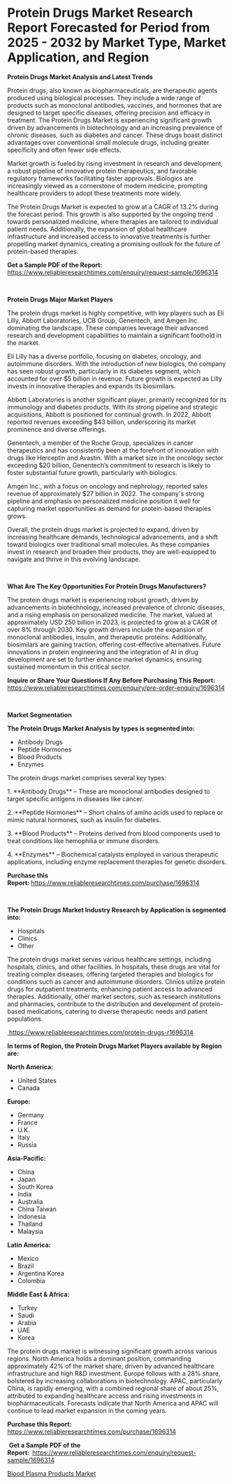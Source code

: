 <p><h1>Protein Drugs Market Research Report Forecasted for Period from 2025 -  2032 by Market Type, Market Application, and Region</h1></p><p><strong>Protein Drugs Market Analysis and Latest Trends</strong></p>
<p><p>Protein drugs, also known as biopharmaceuticals, are therapeutic agents produced using biological processes. They include a wide range of products such as monoclonal antibodies, vaccines, and hormones that are designed to target specific diseases, offering precision and efficacy in treatment. The Protein Drugs Market is experiencing significant growth driven by advancements in biotechnology and an increasing prevalence of chronic diseases, such as diabetes and cancer. These drugs boast distinct advantages over conventional small molecule drugs, including greater specificity and often fewer side effects.</p><p>Market growth is fueled by rising investment in research and development, a robust pipeline of innovative protein therapeutics, and favorable regulatory frameworks facilitating faster approvals. Biologics are increasingly viewed as a cornerstone of modern medicine, prompting healthcare providers to adopt these treatments more widely. </p><p>The Protein Drugs Market is expected to grow at a CAGR of 13.2% during the forecast period. This growth is also supported by the ongoing trend towards personalized medicine, where therapies are tailored to individual patient needs. Additionally, the expansion of global healthcare infrastructure and increased access to innovative treatments is further propelling market dynamics, creating a promising outlook for the future of protein-based therapies.</p></p>
<p><strong>Get a Sample PDF of the Report:&nbsp;</strong> <a href="https://www.reliableresearchtimes.com/enquiry/request-sample/1696314?utm_campaign=2244&utm_medium=2&utm_source=Github&utm_content=ia&utm_term=09032025&utm_id=protein-drugs">https://www.reliableresearchtimes.com/enquiry/request-sample/1696314</a></p>
<p>&nbsp;</p>
<p><strong>Protein Drugs Major Market Players</strong></p>
<p><p>The protein drugs market is highly competitive, with key players such as Eli Lilly, Abbott Laboratories, UCB Group, Genentech, and Amgen Inc. dominating the landscape. These companies leverage their advanced research and development capabilities to maintain a significant foothold in the market.</p><p>Eli Lilly has a diverse portfolio, focusing on diabetes, oncology, and autoimmune disorders. With the introduction of new biologics, the company has seen robust growth, particularly in its diabetes segment, which accounted for over $5 billion in revenue. Future growth is expected as Lilly invests in innovative therapies and expands its biosimilars.</p><p>Abbott Laboratories is another significant player, primarily recognized for its immunology and diabetes products. With its strong pipeline and strategic acquisitions, Abbott is positioned for continual growth. In 2022, Abbott reported revenues exceeding $43 billion, underscoring its market prominence and diverse offerings.</p><p>Genentech, a member of the Roche Group, specializes in cancer therapeutics and has consistently been at the forefront of innovation with drugs like Herceptin and Avastin. With a market size in the oncology sector exceeding $20 billion, Genentech’s commitment to research is likely to foster substantial future growth, particularly with biologics.</p><p>Amgen Inc., with a focus on oncology and nephrology, reported sales revenue of approximately $27 billion in 2022. The company's strong pipeline and emphasis on personalized medicine position it well for capturing market opportunities as demand for protein-based therapies grows.</p><p>Overall, the protein drugs market is projected to expand, driven by increasing healthcare demands, technological advancements, and a shift toward biologics over traditional small molecules. As these companies invest in research and broaden their products, they are well-equipped to navigate and thrive in this evolving landscape.</p></p>
<p>&nbsp;</p>
<p><strong>What Are The Key Opportunities For Protein Drugs Manufacturers?</strong></p>
<p><p>The protein drugs market is experiencing robust growth, driven by advancements in biotechnology, increased prevalence of chronic diseases, and a rising emphasis on personalized medicine. The market, valued at approximately USD 250 billion in 2023, is projected to grow at a CAGR of over 8% through 2030. Key growth drivers include the expansion of monoclonal antibodies, insulin, and therapeutic proteins. Additionally, biosimilars are gaining traction, offering cost-effective alternatives. Future innovations in protein engineering and the integration of AI in drug development are set to further enhance market dynamics, ensuring sustained momentum in this critical sector.</p></p>
<p><strong>Inquire or Share Your Questions If Any Before Purchasing This Report:</strong> <a href="https://www.reliableresearchtimes.com/enquiry/pre-order-enquiry/1696314?utm_campaign=2244&utm_medium=2&utm_source=Github&utm_content=ia&utm_term=09032025&utm_id=protein-drugs">https://www.reliableresearchtimes.com/enquiry/pre-order-enquiry/1696314</a></p>
<p>&nbsp;</p>
<p><strong>Market Segmentation</strong></p>
<p><strong>The Protein Drugs Market Analysis by types is segmented into:</strong></p>
<p><ul><li>Antibody Drugs</li><li>Peptide Hormones</li><li>Blood Products</li><li>Enzymes</li></ul></p>
<p><p>The protein drugs market comprises several key types: </p><p>1. **Antibody Drugs** – These are monoclonal antibodies designed to target specific antigens in diseases like cancer.</p><p>2. **Peptide Hormones** – Short chains of amino acids used to replace or mimic natural hormones, such as insulin for diabetes.</p><p>3. **Blood Products** – Proteins derived from blood components used to treat conditions like hemophilia or immune disorders.</p><p>4. **Enzymes** – Biochemical catalysts employed in various therapeutic applications, including enzyme replacement therapies for genetic disorders.</p></p>
<p><strong>Purchase this Report:&nbsp;</strong><a href="https://www.reliableresearchtimes.com/purchase/1696314?utm_campaign=2244&utm_medium=2&utm_source=Github&utm_content=ia&utm_term=09032025&utm_id=protein-drugs">https://www.reliableresearchtimes.com/purchase/1696314</a></p>
<p>&nbsp;</p>
<p><strong>The Protein Drugs Market Industry Research by Application is segmented into:</strong></p>
<p><ul><li>Hospitals</li><li>Clinics</li><li>Other</li></ul></p>
<p><p>The protein drugs market serves various healthcare settings, including hospitals, clinics, and other facilities. In hospitals, these drugs are vital for treating complex diseases, offering targeted therapies and biologics for conditions such as cancer and autoimmune disorders. Clinics utilize protein drugs for outpatient treatments, enhancing patient access to advanced therapies. Additionally, other market sectors, such as research institutions and pharmacies, contribute to the distribution and development of protein-based medications, catering to diverse therapeutic needs and patient populations.</p></p>
<p><a href="https://www.reliableresearchtimes.com/protein-drugs-r1696314?utm_campaign=2244&utm_medium=2&utm_source=Github&utm_content=ia&utm_term=09032025&utm_id=protein-drugs">&nbsp;https://www.reliableresearchtimes.com/protein-drugs-r1696314</a></p>
<p><strong>In terms of Region, the Protein Drugs Market Players available by Region are:</strong></p>
<p>
    <p> <strong> North America: </strong>
        <ul>
            <li>United States</li>
            <li>Canada</li>
        </ul>
        </p> 
    <p> <strong> Europe: </strong>
        <ul>
            <li>Germany</li>
            <li>France</li>
            <li>U.K.</li>
            <li>Italy</li>
            <li>Russia</li>
        </ul>
        </p> 
    <p> <strong> Asia-Pacific: </strong>
        <ul>
            <li>China</li>
            <li>Japan</li>
            <li>South Korea</li>
            <li>India</li>
            <li>Australia</li>
            <li>China Taiwan</li>
            <li>Indonesia</li>
            <li>Thailand</li>
            <li>Malaysia</li>
        </ul>
        </p> 
    <p> <strong> Latin America: </strong>
        <ul>
            <li>Mexico</li>
            <li>Brazil</li>
            <li>Argentina Korea</li>
            <li>Colombia</li>
        </ul>
        </p> 
    <p> <strong> Middle East & Africa: </strong>
        <ul>
            <li>Turkey</li>
            <li>Saudi</li>
            <li>Arabia</li>
            <li>UAE</li>
            <li>Korea</li>
        </ul>
    </p>
    </p>
<p><p>The protein drugs market is witnessing significant growth across various regions. North America holds a dominant position, commanding approximately 42% of the market share, driven by advanced healthcare infrastructure and high R&D investment. Europe follows with a 28% share, bolstered by increasing collaborations in biotechnology. APAC, particularly China, is rapidly emerging, with a combined regional share of about 25%, attributed to expanding healthcare access and rising investments in biopharmaceuticals. Forecasts indicate that North America and APAC will continue to lead market expansion in the coming years.</p></p>
<p><strong>Purchase this Report: </strong><a href="https://www.reliableresearchtimes.com/purchase/1696314?utm_campaign=2244&utm_medium=2&utm_source=Github&utm_content=ia&utm_term=09032025&utm_id=protein-drugs">https://www.reliableresearchtimes.com/purchase/1696314</a></p>
<p>&nbsp;<strong>Get a Sample PDF of the Report:&nbsp;&nbsp;</strong><a href="https://www.reliableresearchtimes.com/enquiry/request-sample/1696314?utm_campaign=2244&utm_medium=2&utm_source=Github&utm_content=ia&utm_term=09032025&utm_id=protein-drugs">https://www.reliableresearchtimes.com/enquiry/request-sample/1696314</a></p>
<p><strong></strong></p>
<p><p><a href="https://github.com/klindsey95/Market-Research-Report-List-1/blob/main/blood-plasma-products-market.md?utm_campaign=2244&utm_medium=2&utm_source=Github&utm_content=ia&utm_term=09032025&utm_id=protein-drugs">Blood Plasma Products Market</a></p></p>